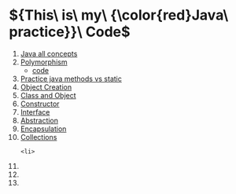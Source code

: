 
# ${This\ is\ my\ {\color{red}Java\ practice}}\ Code$
<ol>
    <li>
<a href="https://onecompiler.com/cheatsheets/java">Java all concepts</a>
</li>
<li>
<a href="https://www.javatpoint.com/method-overloading-in-java">Polymorphism</a>
<ul>
<li><a href="https://onecompiler.com/java/3yunymetz">code</a></li>

</ul>
</li>
<li>
<a href="https://onecompiler.com/java/3yuk6bd99">Practice java methods vs static </a>
</li>
<li>
<a href="https://onecompiler.com/java/3yukavmqr">Object Creation</a>
</li>
<li>
<a href="https://onecompiler.com/tutorials/java/oops/classes-and-objects">Class and Object</a>
</li>
<li>
<a href="https://onecompiler.com/tutorials/java/oops/constructor">Constructor</a>
</li>
<li>
<a href="https://onecompiler.com/tutorials/java/oops/interfaces-in-java">Interface</a>
</li>
<li>
<a href="https://onecompiler.com/tutorials/java/oops/abstraction">Abstraction</a>
</li>
<li>
<a href="https://onecompiler.com/tutorials/java/oops/encapsulation">Encapsulation</a>
</li>
  <li>
<a href="https://onecompiler.com/tutorials/java/collections/collections-framework"> Collections  </a>
</li>

    <li>
<a href="    ">   </a>
</li>
    <li>
<a href="    ">   </a>
</li>
    <li>
<a href="    ">   </a>
</li>  <li>
<a href="    ">   </a>
</li>
</ol>
